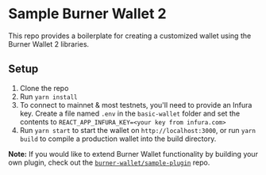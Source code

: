 # Sample Burner Wallet 2

This repo provides a boilerplate for creating a customized wallet using the Burner Wallet 2 libraries.

## Setup

1. Clone the repo
2. Run `yarn install`
3. To connect to mainnet & most testnets, you'll need to provide an Infura key. Create a file
  named `.env` in the `basic-wallet` folder and set the contents to `REACT_APP_INFURA_KEY=<your key from infura.com>`
4. Run `yarn start` to start the wallet on `http://localhost:3000`, or run `yarn build` to compile a production wallet into the build directory.

**Note:** If you would like to extend Burner Wallet functionality by building your own plugin, check out the [`burner-wallet/sample-plugin`](https://github.com/burner-wallet/sample-plugin) repo.
